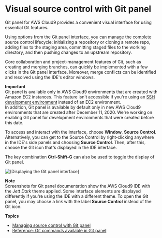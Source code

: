 # Visual source control with Git panel<a name="source-control-gitpanel"></a>

Git panel for AWS Cloud9 provides a convenient visual interface for using essential Git features\.

Using options from the Git panel interface, you can manage the complete source control lifecycle: initializing a repository or cloning a remote repo, adding files to the staging area, committing staged files to the working directory, and then pushing changes to an upstream repository\. 

Core collaboration and project\-management features of Git, such as creating and merging branches, can quickly be implemented with a few clicks in the Git panel interface\. Moreover, merge conflicts can be identified and resolved using the IDE's editor windows\.

**Important**  
Git panel is available only in AWS Cloud9 environments that are created with Amazon EC2 instances\. This feature isn't accessible if you're using an [SSH development environment](ssh-settings.md) instead of an EC2 environment\.  
In addition, Git panel is available by default only in new AWS Cloud9 environments that are created after December 11, 2020\. We're working on enabling Git panel for development environments that were created before this date\.

To access and interact with the interface, choose **Window**, **Source Control**\. Alternatively, you can get to the Source Control by right\-clicking anywhere in the IDE's side panels and choosing **Source Control**\. Then, after this, choose the Git icon that's displayed in the IDE interface\.

The key combination **Ctrl\-Shift\-G** can also be used to toggle the display of Git panel\.

![\[Displaying the Git panel interface\]](http://docs.aws.amazon.com/cloud9/latest/user-guide/images/select-git-panel.png)

**Note**  
Screenshots for Git panel documentation show the AWS Cloud9 IDE with the *Jett Dark* theme applied\. Some interface elements are displayed differently if you're using the IDE with a different theme\. To open the Git panel, you may choose a link with the label **Source Control** instead of the Git icon\. 

**Topics**
+ [Managing source control with Git panel](using-gitpanel.md)
+ [Reference: Git commands available in Git panel](gitpanel-reference.md)